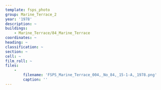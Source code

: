 ```yaml
---
template: fsps_photo
group: Marine_Terrace_2
year: '1978'
description: ~
buildings:
    - Marine_Terrace/84_Marine_Terrace
coordinates: ~
heading: ~
classification: ~
section: ~
cell: ~
film_roll: ~
files:
    -
        filename: 'FSPS_Marine_Terrace_004,_No_84,_15-1-A,_1978.png'
        caption: ''
---
```

